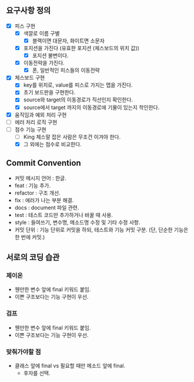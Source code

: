 ## 요구사항 정의

- [x] 피스 구현
    - [x] 색깔로 이름 구별
        - [x] 블랙이면 대문자, 화이트면 소문자
    - [x] 포지션을 가진다 (유효한 포지션 (체스보드의 위치 값))
        - [x] 포지션 불변이다.
    - [x] 이동전략을 가진다.
        - [x] 폰, 일반적인 피스들의 이동전략
- [x] 체스보드 구현
    - [x] key를 위치로, value를 피스로 가지는 맵을 가진다.
    - [x] 초기 보드판을 구현한다.
    - [x] source와 target의 이동경로가 직선인지 확인한다.
    - [x] source에서 target 까지의 이동경로에 기물이 있는지 학인한다. 
- [x] 움직임과 예외 처리 구현
- [ ] 에러 처리 로직 구현  
- [ ] 점수 기능 구현
    - [ ] King 체스말 잡은 사람은 무조건 이겨야 한다.
    - [x] 그 외에는 점수로 비교한다.

## Commit Convention

- 커밋 메시지 언어 : 한글.
- feat : 기능 추가.
- refactor : 구조 개선.
- fix : 에러가 나는 부분 해결.
- docs : document 파일 관련.
- test : 테스트 코드만 추가하거나 바꿀 때 사용.
- style : 들여쓰기, 변수명, 메소드명 수정 및 기타 수정 사항.
- 커밋 단위 : 기능 단위로 커밋을 하되, 테스트와 기능 커밋 구분.
  (단, 단순한 기능은 한 번에 커밋.)

## 서로의 코딩 습관

### 제이온

- 웬만한 변수 앞에 final 키워드 붙임.
- 이쁜 구조보다는 기능 구현이 우선.

### 검프

- 웬만한 변수 앞에 final 키워드 붙임.
- 이쁜 구조보다는 기능 구현이 우선.

### 맞춰가야할 점

- 클래스 앞에 final vs 필요할 때만 메소드 앞에 final.
    - 후자를 선택.